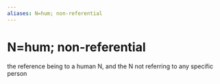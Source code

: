 ```yaml
---
aliases: N=hum; non-referential
---
```

# N=hum; non-referential

the reference being to a human N, and the N not referring to any specific person